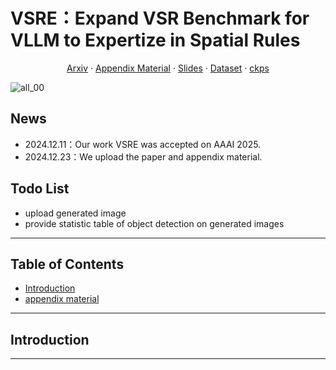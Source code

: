 # VSRE：Expand VSR Benchmark for VLLM to Expertize in Spatial Rules
  <p align="center">  
    <a href="https://arxiv.org/pdf/2412.18224">Arxiv</a>
    ·
    <a href="https://github.com/user-attachments/files/18237160/appendix.pdf">Appendix Material</a>
    ·
    <a href="https://github.com/peijin360/vsre/blob/main/Expand%20VSR%20Benchmark%20for%20VLLM%20to%20Expertize%20in%20Spatial%20Rules.pdf">Slides</a>
    ·
    <a href="">Dataset</a>
    ·
    <a href="">ckps</a>
  </p>

![all_00](https://github.com/user-attachments/assets/81c54bb7-a2d7-47b9-a06e-6335157eba8b)




## News
- 2024.12.11：Our work VSRE was accepted on AAAI 2025.
- 2024.12.23：We upload the paper and appendix material.

## Todo List
- upload generated image
- provide statistic table of object detection on generated images 

---

## Table of Contents

- [Introduction](#introduction)
- [appendix material](https://github.com/user-attachments/files/18237160/appendix.pdf)



---

## Introduction


---


